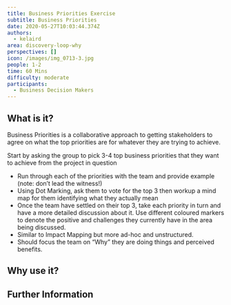```yaml
---
title: Business Priorities Exercise
subtitle: Business Priorities
date: 2020-05-27T10:03:44.374Z
authors:
  - kelaird
area: discovery-loop-why
perspectives: []
icon: /images/img_0713-3.jpg
people: 1-2
time: 60 Mins
difficulty: moderate
participants:
  - Business Decision Makers
---
```

## What is it?

Business Priorities is a collaborative approach to getting stakeholders to agree on what the top priorities are for whatever they are trying to achieve.

Start by asking the group to pick 3-4 top business priorities that they want to achieve from the project in question

* Run through each of the priorities with the team and provide example (note: don’t lead the witness!)
* Using Dot Marking, ask them to vote for the top 3 then workup a mind map for them identifying what they actually mean
* Once the team have settled on their top 3, take each priority in turn and have a more detailed discussion about it.  Use different coloured markers to denote the positive and challenges they currently have in the area being discussed.
* Similar to Impact Mapping but more ad-hoc and unstructured.
* Should focus the team on “Why” they are doing things and perceived benefits.

## Why use it?



## Further Information